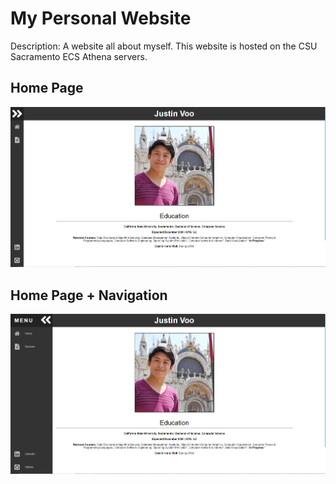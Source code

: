# My Personal Website
Description: A website all about myself. This website is hosted on the CSU Sacramento ECS Athena servers.

## Home Page
![Image of home page](https://github.com/Voozio/Images/blob/master/Athena/home.png?raw=true)

## Home Page + Navigation
![Image of home page menu](https://github.com/Voozio/Images/blob/master/Athena/home_menu.png?raw=true)
